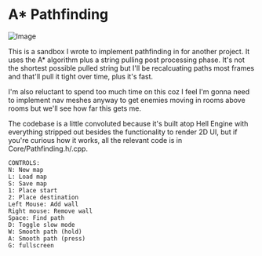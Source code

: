 # A* Pathfinding

![Image](https://www.principiaprogrammatica.com/dump/astar.jpg)

This is a sandbox I wrote to implement pathfinding in for another project. It uses
the A* algorithm plus a string pulling post processing phase. It's not the shortest possible pulled string but I'll be recalcuating paths most frames and that'll pull it tight over time, plus it's fast.

I'm also reluctant to spend too much time on this coz I feel I'm gonna need to implement nav meshes anyway to get enemies moving in rooms above rooms but we'll see how far this gets me.

The codebase is a little convoluted because it's built atop Hell Engine with everything stripped out besides the functionality to render 2D UI, but if you're curious how it works, all the relevant code is in Core/Pathfinding.h/.cpp.


```
CONTROLS:
N: New map
L: Load map
S: Save map
1: Place start
2: Place destination
Left Mouse: Add wall
Right mouse: Remove wall
Space: Find path
D: Toggle slow mode
W: Smooth path (hold)
A: Smooth path (press)
G: fullscreen
```